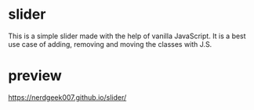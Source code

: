 # slider
This is a simple slider made with the help of vanilla JavaScript. It is a best use case of adding, removing and moving the classes with J.S.
# preview 
https://nerdgeek007.github.io/slider/

